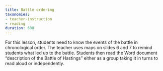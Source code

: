```yaml
---
title: Battle ordering
taxonomies:
- teacher-instruction
- reading
duration: 600
---
```


For this lesson, students need to know the events of the battle in chronological order. The teacher uses maps on slides 6 and 7 to remind students what led up to the battle. Students then read the Word document “description of the Battle of Hastings” either as a group taking it in turns to read aloud or independently.